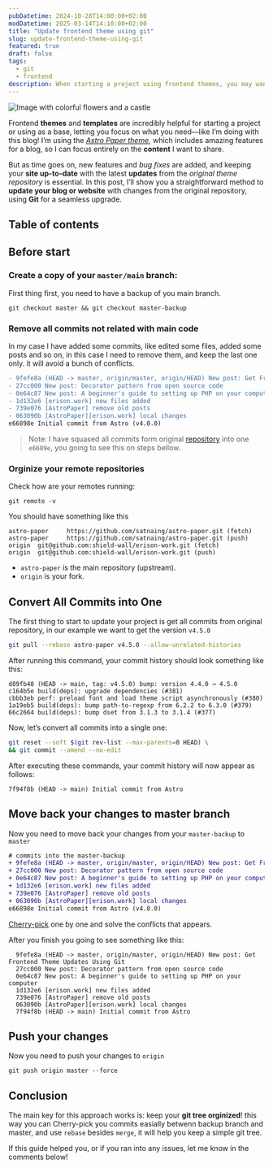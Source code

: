 ```yaml
---
pubDatetime: 2024-10-28T14:00:00+02:00
modDatetime: 2025-03-14T14:10:00+02:00
title: "Update frontend theme using git"
slug: update-frontend-theme-using-git
featured: true
draft: false
tags:
  - git
  - frontend
description: When starting a project using frontend themes, you may want to incorporate new features or bug fixes. In this article, I will provide an alternative approach to effectively manage these updates.
---
```

![Image with colorful flowers and a castle](@/assets/images/update-theme.jpg)

Frontend **themes** and **templates** are incredibly helpful for starting a project or using as a base, letting you focus on what you need—like I’m doing with this blog! I’m using the [*Astro Paper theme*][astro-paper], which includes amazing features for a blog, so I can focus entirely on the **content** I want to share.

But as time goes on, new features and *bug fixes* are added, and keeping your **site up-to-date** with the latest **updates** from the *original theme repository* is essential. In this post, I’ll show you a straightforward method to **update your blog or website** with changes from the original repository, using **Git** for a seamless upgrade.

## Table of contents

## Before start 

### Create a copy of your `master/main` branch:

First thing first, you need to have a backup of you main branch.
```
git checkout master && git checkout master-backup
```

### Remove all commits not related with main code

In my case I have added some commits, like edited some files, added some posts and so on, in this case I need to remove them, and keep the last one only.
it will avoid a bunch of conflicts.
```diff
- 9fefe8a (HEAD -> master, origin/master, origin/HEAD) New post: Get Frontend Theme Updates Using Git
- 27cc000 New post: Decorator pattern from open source code
- 0e64c87 New post: A beginner's guide to setting up PHP on your computer
- 1d132e6 [erison.work] new files added
- 739e076 [AstroPaper] remove old posts
- 063090b [AstroPaper][erison.work] local changes
e66898e Initial commit from Astro (v4.0.0)
```
> Note: I have squased all commits form original [repository][astro-paper-commits] into one `e6689e`, you going to see this on steps bellow.

### Orginize your remote repositories
Check how are your remotes running:
```
git remote -v
```
You should have something like this
```
astro-paper     https://github.com/satnaing/astro-paper.git (fetch)
astro-paper     https://github.com/satnaing/astro-paper.git (push)
origin  git@github.com:shield-wall/erison-work.git (fetch)
origin  git@github.com:shield-wall/erison-work.git (push)
```

- `astro-paper` is the main repository (upstream).
- `origin` is your fork.

## Convert All Commits into One

The first thing to start to update your project is get all commits from original repository, in our example we want to get the version `v4.5.0`
```bash
git pull --rebase astro-paper v4.5.0 --allow-unrelated-histories
```

After running this command, your commit history should look something like this:

    d89fb48 (HEAD -> main, tag: v4.5.0) bump: version 4.4.0 → 4.5.0
    c164b5e build(deps): upgrade dependencies (#381)
    cbbb3eb perf: preload font and load theme script asynchronously (#380)
    1a19eb5 build(deps): bump path-to-regexp from 6.2.2 to 6.3.0 (#379)
    66c2664 build(deps): bump dset from 3.1.3 to 3.1.4 (#377)

Now, let’s convert all commits into a single one:
```bash
git reset --soft $(git rev-list --max-parents=0 HEAD) \
&& git commit --amend --no-edit
```
After executing these commands, your commit history will now appear as follows:

    7f94f8b (HEAD -> main) Initial commit from Astro

## Move back your changes to master branch

Now you need to move back your changes from your `master-backup` to `master`
```diff
# commits into the master-backup
+ 9fefe8a (HEAD -> master, origin/master, origin/HEAD) New post: Get Frontend Theme Updates Using Git
+ 27cc000 New post: Decorator pattern from open source code
+ 0e64c87 New post: A beginner's guide to setting up PHP on your computer
+ 1d132e6 [erison.work] new files added
+ 739e076 [AstroPaper] remove old posts
+ 063090b [AstroPaper][erison.work] local changes
e66898e Initial commit from Astro (v4.0.0)
```
[Cherry-pick][git-cherry-pick] one by one and solve the conflicts that appears.

After you finish you going to see something like this:
```
  9fefe8a (HEAD -> master, origin/master, origin/HEAD) New post: Get Frontend Theme Updates Using Git
  27cc000 New post: Decorator pattern from open source code
  0e64c87 New post: A beginner's guide to setting up PHP on your computer
  1d132e6 [erison.work] new files added
  739e076 [AstroPaper] remove old posts
  063090b [AstroPaper][erison.work] local changes
  7f94f8b (HEAD -> main) Initial commit from Astro
```
## Push your changes

Now you need to push your changes to `origin`
```
git push origin master --force
```
## Conclusion

The main key for this approach works is: keep your **git tree orginized**! this way you can Cherry-pick you commits easially betwenn backup branch and master, and use `rebase` besides `merge`, it will help you keep a simple  git tree.

If this guide helped you, or if you ran into any issues, let me know in the comments below!

[astro-paper]: https://github.com/satnaing/astro-paper
[astro-paper-commits]: https://github.com/satnaing/astro-paper/commits/main/
[git-cherry-pick]: https://git-scm.com/docs/git-cherry-pick
